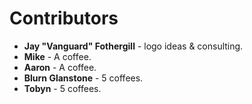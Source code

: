 # Contributors
* **Jay "Vanguard" Fothergill** - logo ideas & consulting.
* **Mike** - A coffee.
* **Aaron** - A coffee.
* **Blurn Glanstone** - 5 coffees.
* **Tobyn** - 5 coffees.